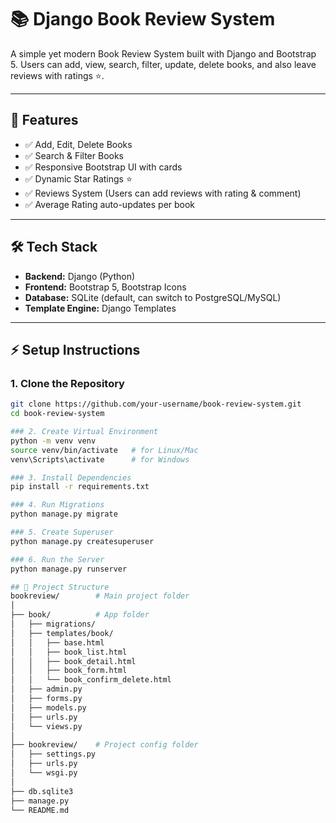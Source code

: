 # 📚 Django Book Review System

A simple yet modern Book Review System built with Django and Bootstrap 5.
Users can add, view, search, filter, update, delete books, and also leave reviews with ratings ⭐.

---

## 🚀 Features
- ✅ Add, Edit, Delete Books  
- ✅ Search & Filter Books  
- ✅ Responsive Bootstrap UI with cards  
- ✅ Dynamic Star Ratings ⭐  
- ✅ Reviews System (Users can add reviews with rating & comment)  
- ✅ Average Rating auto-updates per book  

---

## 🛠️ Tech Stack
- **Backend:** Django (Python)
- **Frontend:** Bootstrap 5, Bootstrap Icons
- **Database:** SQLite (default, can switch to PostgreSQL/MySQL)
- **Template Engine:** Django Templates

---

## ⚡ Setup Instructions

### 1. Clone the Repository
```bash
git clone https://github.com/your-username/book-review-system.git
cd book-review-system

### 2. Create Virtual Environment
python -m venv venv
source venv/bin/activate   # for Linux/Mac
venv\Scripts\activate      # for Windows

### 3. Install Dependencies
pip install -r requirements.txt

### 4. Run Migrations
python manage.py migrate

### 5. Create Superuser
python manage.py createsuperuser

### 6. Run the Server
python manage.py runserver

## 📂 Project Structure
bookreview/        # Main project folder
│
├── book/          # App folder
│   ├── migrations/
│   ├── templates/book/
│   │   ├── base.html
│   │   ├── book_list.html
│   │   ├── book_detail.html
│   │   ├── book_form.html
│   │   └── book_confirm_delete.html
│   ├── admin.py
│   ├── forms.py
│   ├── models.py
│   ├── urls.py
│   └── views.py
│
├── bookreview/    # Project config folder
│   ├── settings.py
│   ├── urls.py
│   └── wsgi.py
│
├── db.sqlite3
├── manage.py
└── README.md


